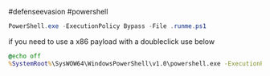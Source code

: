 #defenseevasion #powershell 


```powershell
PowerShell.exe -ExecutionPolicy Bypass -File .runme.ps1
```

if you need to use a x86 payload with a doubleclick use below

```bat
@echo off
%SystemRoot%\SysWOW64\WindowsPowerShell\v1.0\powershell.exe -ExecutionPolicy Bypass -File "%~dp0Bypass.ps1"
```

